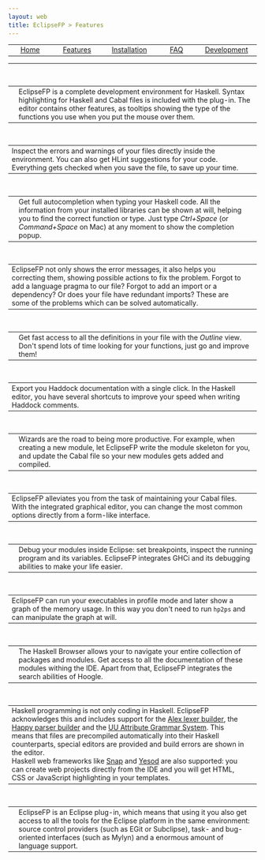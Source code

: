 ```yaml
---
layout: web
title: EclipseFP > Features
---
```


<!-- The list of elements -->
<center>
<table id="tableofcontents">
  <tr>
    <td width="160px" align="center" class="toc"><a href="index.html">Home</a></td>
    <td width="160px" align="center" class="toc selected"><a href="features.html">Features</a></td>
    <td width="160px" align="center" class="toc"><a href="install.html">Installation</a></td>
    <td width="160px" align="center" class="toc"><a href="faq.html">FAQ</a></td>
    <td width="160px" align="center" class="toc"><a href="dev.html">Development</a></td>
  </tr>
</table>
</center>
<hr />
<br />
<!-- Until here the list -->

<table>
<tr>
<td><img src="images/syntax.png" /></td>
<td valign="center" width="100%">EclipseFP is a complete development environment for Haskell. Syntax highlighting for Haskell and Cabal files is included with the plug-in. The editor contains other features, as tooltips showing the type of the functions you use when you put the mouse over them.</td>
</tr>
</table>
<br />

<table>
<tr>
<td valign="center" width="100%">Inspect the errors and warnings of your files directly inside the environment. You can also get HLint suggestions for your code. Everything gets checked when you save the file, to save up your time.</td>
<td><img src="images/warnings.png" /></td>
</tr>
</table>
<br />

<table>
<tr>
<td><img src="images/completion.png" /></td>
<td valign="center" width="100%">Get full autocompletion when typing your Haskell code. All the information from your installed libraries can be shown at will, helping you to find the correct function or type. Just type <i>Ctrl+Space</i> (or <i>Command+Space</i> on Mac) at any moment to show the completion popup.</td>
</tr>
</table>
<br />

<table>
<tr>
<td valign="center" width="100%">EclipseFP not only shows the error messages, it also helps you correcting them, showing possible actions to fix the problem. Forgot to add a language pragma to our file? Forgot to add an import or a dependency? Or does your file have redundant imports? These are some of the problems which can be solved automatically.</td>
<td><img src="images/assistant.png" /></td>
</tr>
</table>
<br />

<table>
<tr>
<td><img src="images/outline.png" /></td>
<td valign="center" width="100%">Get fast access to all the definitions in your file with the <i>Outline</i> view. Don't spend lots of time looking for your functions, just go and improve them!</td>
</tr>
</table>
<br />

<table>
<tr>
<td valign="center" width="100%">Export you Haddock documentation with a single click. In the Haskell editor, you have several shortcuts to improve
your speed when writing Haddock comments.</td>
<td><img src="images/haddock.png" /></td>
</tr>
</table>
<br />

<table>
<tr>
<td><img src="images/wizards.png" /></td>
<td valign="center" width="100%">Wizards are the road to being more productive. For example, when creating a new module, let EclipseFP write the module
skeleton for you, and update the Cabal file so your new modules gets added and compiled.</td>
</tr>
</table>
<br />

<table>
<tr>
<td valign="center" width="100%">EclipseFP alleviates you from the task of maintaining your Cabal files. With the integrated graphical editor,
you can change the most common options directly from a form-like interface.</td>
<td><img src="images/cabal.png" /></td>
</tr>
</table>
<br />

<table>
<tr>
<td><img src="images/debug.png" /></td>
<td valign="center" width="100%">Debug your modules inside Eclipse: set breakpoints, inspect the running program and its variables. EclipseFP
integrates GHCi and its debugging abilities to make your life easier.</td>
</tr>
</table>
<br />

<table>
<tr>
<td valign="center" width="100%">EclipseFP can run your executables in profile mode and later show a graph of the memory usage. In this way
you don't need to run <code>hp2ps</code> and can manipulate the graph at will.</td>
<td><img src="images/profile.png" /></td>
</tr>
</table>
<br />

<table>
<tr>
<td><img src="images/hoogle.png" /></td>
<td valign="center" width="100%">The Haskell Browser allows your to navigate your entire collection of packages and modules. Get access to all
the documentation of these modules withing the IDE. Apart from that, EclipseFP integrates the search abilities of Hoogle.</td>
</tr>
</table>
<br />

<table>
<tr>
<td valign="center" width="100%">Haskell programming is not only coding in Haskell. EclipseFP acknowledges this and includes support for the <a href="http://www.haskell.org/alex/">Alex lexer builder</a>, the <a href="http://www.haskell.org/happy/">Happy parser builder</a> and the <a href="http://www.cs.uu.nl/wiki/HUT/AttributeGrammarSystem">UU Attribute Grammar System</a>. This means that files are precompiled automatically into their Haskell counterparts, special editors are provided and build errors are shown in the editor.
<br/>
Haskell web frameworks like <a href="http://snapframework.com/">Snap</a> and <a href="http://www.yesodweb.com/">Yesod</a> are also supported: you can create web projects directly from the IDE and you will get HTML, CSS or JavaScript highlighting in your templates.
</td>
<td><img src="images/filetypes.png" /></td>
</tr>
</table>
<br />

<table>
<tr>
<td><img src="images/git.png" /></td>
<td valign="center" width="100%">EclipseFP is an Eclipse plug-in, which means that using it you also get access to all the tools for the
Eclipse platform in the same environment: source control providers (such as EGit or Subclipse), task- and bug-oriented interfaces (such as Mylyn)
and a enormous amount of language support.</td>
</tr>
</table>
